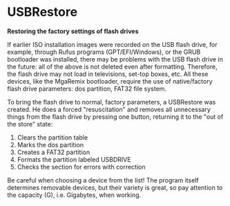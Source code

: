 # USBRestore
**Restoring the factory settings of flash drives**

If earlier ISO installation images were recorded on the USB flash drive, for example, through Rufus programs (GPT/EFI/Windows), or the GRUB bootloader was installed, there may be problems with the USB flash drive in the future: all of the above is not deleted even after formatting. Therefore, the flash drive may not load in televisions, set-top boxes, etc. All these devices, like the MgaRemix bootloader, require the use of native/factory flash drive parameters: dos partition, FAT32 file system.

To bring the flash drive to normal, factory parameters, a USBRestore was created. He does a forced "resuscitation" and removes all unnecessary things from the flash drive by pressing one button, returning it to the "out of the store" state:

1. Clears the partition table
2. Marks the dos partition
3. Creates a FAT32 partition
4. Formats the partition labeled USBDRIVE
5. Checks the section for errors with correction

Be careful when choosing a device from the list! The program itself determines removable devices, but their variety is great, so pay attention to the capacity (G), i.e. Gigabytes, when working.
